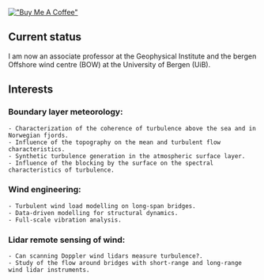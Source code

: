 [!["Buy Me A Coffee"](https://www.buymeacoffee.com/assets/img/custom_images/orange_img.png)](https://www.buymeacoffee.com/echeynet)


## Current status

I am now an associate professor at the Geophysical Institute and the bergen Offshore wind centre (BOW) at the University of Bergen (UiB). 

## Interests

### Boundary layer meteorology: 

    - Characterization of the coherence of turbulence above the sea and in Norwegian fjords.
    - Influence of the topography on the mean and turbulent flow characteristics.
    - Synthetic turbulence generation in the atmospheric surface layer.
    - Influence of the blocking by the surface on the spectral characteristics of turbulence.

### Wind engineering: 

    - Turbulent wind load modelling on long-span bridges.
    - Data-driven modelling for structural dynamics.
    - Full-scale vibration analysis.

### Lidar remote sensing of wind: 
    - Can scanning Doppler wind lidars measure turbulence?.
    - Study of the flow around bridges with short-range and long-range wind lidar instruments.

<!---
ECheynet/ECheynet is a ✨ special ✨ repository because its `README.md` (this file) appears on your GitHub profile.
You can click the Preview link to take a look at your changes.
--->
